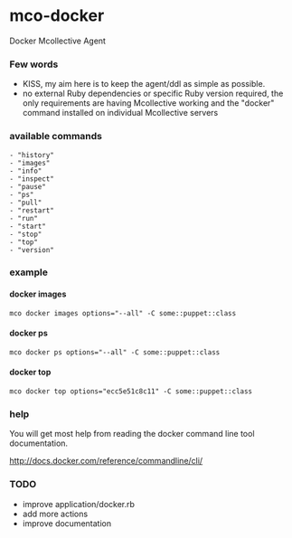 mco-docker
==========

Docker Mcollective Agent

### Few words
- KISS, my aim here is to keep the agent/ddl as simple as possible.
- no external Ruby dependencies or specific Ruby version required, the only requirements are having Mcollective working and the "docker" command installed on individual Mcollective servers

### available commands

    - "history"
    - "images"
    - "info"
    - "inspect"
    - "pause"
    - "ps"
    - "pull"
    - "restart"
    - "run"
    - "start"
    - "stop"
    - "top"
    - "version"

### example

#### docker images
```
mco docker images options="--all" -C some::puppet::class
```
#### docker ps
```
mco docker ps options="--all" -C some::puppet::class
```
#### docker top
```
mco docker top options="ecc5e51c8c11" -C some::puppet::class
```

### help
You will get most help from reading the docker command line tool documentation.

http://docs.docker.com/reference/commandline/cli/

### TODO
- improve application/docker.rb
- add more actions
- improve documentation
